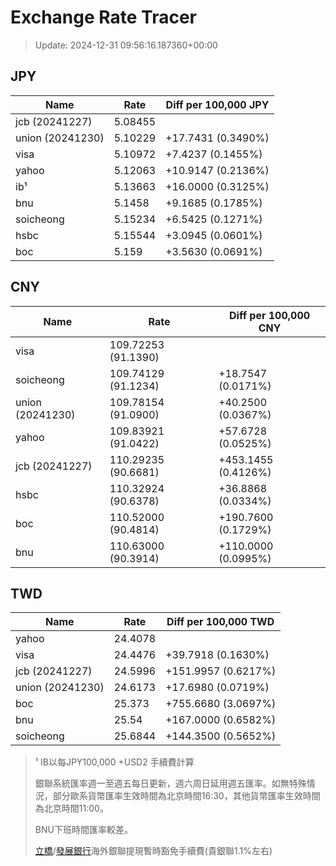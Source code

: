 # Exchange Rate Tracer

> Update: 2024-12-31 09:56:16.187360+00:00

## JPY

| Name             |    Rate | Diff per 100,000 JPY   |
|------------------|---------|------------------------|
| jcb (20241227)   | 5.08455 |                        |
| union (20241230) | 5.10229 | +17.7431 (0.3490%)     |
| visa             | 5.10972 | +7.4237 (0.1455%)      |
| yahoo            | 5.12063 | +10.9147 (0.2136%)     |
| ib¹              | 5.13663 | +16.0000 (0.3125%)     |
| bnu              | 5.1458  | +9.1685 (0.1785%)      |
| soicheong        | 5.15234 | +6.5425 (0.1271%)      |
| hsbc             | 5.15544 | +3.0945 (0.0601%)      |
| boc              | 5.159   | +3.5630 (0.0691%)      |

## CNY

| Name             | Rate                | Diff per 100,000 CNY   |
|------------------|---------------------|------------------------|
| visa             | 109.72253	(91.1390) |                        |
| soicheong        | 109.74129	(91.1234) | +18.7547 (0.0171%)     |
| union (20241230) | 109.78154	(91.0900) | +40.2500 (0.0367%)     |
| yahoo            | 109.83921	(91.0422) | +57.6728 (0.0525%)     |
| jcb (20241227)   | 110.29235	(90.6681) | +453.1455 (0.4126%)    |
| hsbc             | 110.32924	(90.6378) | +36.8868 (0.0334%)     |
| boc              | 110.52000	(90.4814) | +190.7600 (0.1729%)    |
| bnu              | 110.63000	(90.3914) | +110.0000 (0.0995%)    |

## TWD

| Name             |    Rate | Diff per 100,000 TWD   |
|------------------|---------|------------------------|
| yahoo            | 24.4078 |                        |
| visa             | 24.4476 | +39.7918 (0.1630%)     |
| jcb (20241227)   | 24.5996 | +151.9957 (0.6217%)    |
| union (20241230) | 24.6173 | +17.6980 (0.0719%)     |
| boc              | 25.373  | +755.6680 (3.0697%)    |
| bnu              | 25.54   | +167.0000 (0.6582%)    |
| soicheong        | 25.6844 | +144.3500 (0.5652%)    |


> ¹ IB以每JPY100,000 +USD2 手續費計算
>
> 銀聯系統匯率週一至週五每日更新，週六周日延用週五匯率。如無特殊情況，部分歐系貨幣匯率生效時間為北京時間16:30，其他貨幣匯率生效時間為北京時間11:00。
>
> BNU下班時間匯率較差。
>
> [立橋](https://www.wlbank.com.mo/uploads/ueditor/file/20181211/1544536513900230.pdf)/[發展銀行](https://www.mdb.com.mo/Service_Charges_20230728.pdf)海外銀聯提現暫時豁免手續費(貴銀聯1.1%左右)

